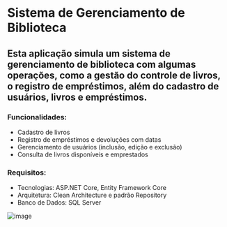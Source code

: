 # Sistema de Gerenciamento de Biblioteca
## Esta aplicação simula um sistema de gerenciamento de biblioteca com algumas operações, como a gestão do controle de livros, o registro de empréstimos, além do cadastro de usuários, livros e empréstimos.

### Funcionalidades:
- Cadastro de livros
- Registro de empréstimos e devoluções com datas
- Gerenciamento de usuários (inclusão, edição e exclusão)
- Consulta de livros disponíveis e emprestados

### Requisitos:
- Tecnologias: ASP.NET Core, Entity Framework Core
- Arquitetura: Clean Architecture e padrão Repository
- Banco de Dados: SQL Server

![image](https://github.com/user-attachments/assets/700a69e1-a7e6-41e3-a096-bf40eb56a039)
